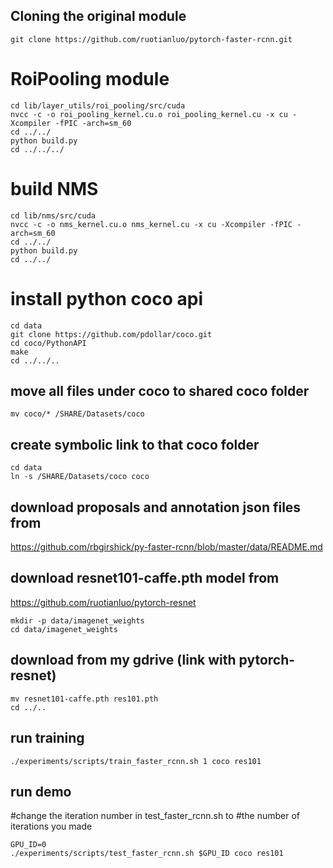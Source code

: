 ## Cloning the original module
```shell 
git clone https://github.com/ruotianluo/pytorch-faster-rcnn.git
```
# RoiPooling module
```shell 
cd lib/layer_utils/roi_pooling/src/cuda
nvcc -c -o roi_pooling_kernel.cu.o roi_pooling_kernel.cu -x cu -Xcompiler -fPIC -arch=sm_60
cd ../../
python build.py
cd ../../../
```
# build NMS
```shell 
cd lib/nms/src/cuda
nvcc -c -o nms_kernel.cu.o nms_kernel.cu -x cu -Xcompiler -fPIC -arch=sm_60
cd ../../
python build.py
cd ../../
```
# install python coco api
```shell 
cd data
git clone https://github.com/pdollar/coco.git
cd coco/PythonAPI
make
cd ../../..
```
## move all files under coco to shared coco folder
```shell 
mv coco/* /SHARE/Datasets/coco
```
## create symbolic link to that coco folder
```shell 
cd data
ln -s /SHARE/Datasets/coco coco
```
## download proposals and annotation json files from 
 https://github.com/rbgirshick/py-faster-rcnn/blob/master/data/README.md
## download resnet101-caffe.pth model from 
 https://github.com/ruotianluo/pytorch-resnet

```shell 
mkdir -p data/imagenet_weights
cd data/imagenet_weights
```

## download from my gdrive (link with pytorch-resnet)
```shell 
mv resnet101-caffe.pth res101.pth
cd ../..
```

## run training
```shell 
./experiments/scripts/train_faster_rcnn.sh 1 coco res101
```

## run demo
#change the iteration number in test_faster_rcnn.sh to 
#the number of iterations you made 
```shell 
GPU_ID=0
./experiments/scripts/test_faster_rcnn.sh $GPU_ID coco res101
```
